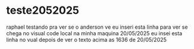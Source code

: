 # teste2052025
raphael testando pra ver se o anderson ve
eu inseri esta linha para ver se chega no visual code local na minha maquina 20/05/2025
eu insei esta linha no vual depois de ver o texto acima as 1636 de 20/05/2025